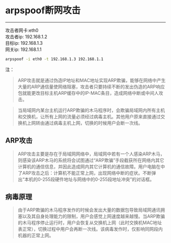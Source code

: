 # arpspoof断网攻击
---

攻击者网卡:eth0  
攻击者ip: 192.168.1.2  
目标ip: 192.168.1.3  
网关ip: 192.168.1.1  

```bash
arpspoof -i eth0 -t 192.168.1.3 192.168.1.1
```
注：  
> ARP攻击就是通过伪造IP地址和MAC地址实现ARP欺骗，能够在网络中产生大量的ARP通信量使网络阻塞，攻击者只要持续不断的发出伪造的ARP响应包就能更改目标主机ARP缓存中的IP-MAC条目，造成网络中断或中间人攻击。

> 当局域网内某台主机运行ARP欺骗的木马程序时，会欺骗局域网内所有主机和交换机，让所有上网的流量必须经过病毒主机。其他用户原来直接通过交换机上网转由通过病毒主机上网，切换的时候用户会断一次线。
## ARP攻击
> ARP攻击主要是存在于局域网网络中，局域网中若有一个人感染ARP木马，则感染该ARP木马的系统将会试图通过“ARP欺骗”手段截获所在网络内其它计算机的通信信息，并因此造成网内其它计算机的通信故障。用户电脑在中了ARP攻击之后：计算机不能正常上网，出现网络中断的症状。不断弹出“本机的0-255段硬件地址与网络中的0-255段地址冲突”的对话框。  
## 病毒原理
>  由于ARP欺骗的木马程序发作的时候会发出大量的数据包导致局域网通讯拥塞以及其自身处理能力的限制，用户会感觉上网速度越来越慢。当ARP欺骗的木马程序停止运行时，用户会恢复从交换机上网（此时交换机MAC地址表正常），切换过程中用户会再断一次线。该病毒发作时，仅影响同网段内机器的正常上网。